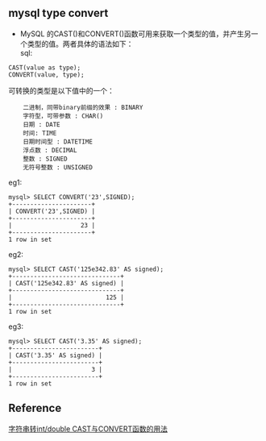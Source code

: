## mysql type convert  
- MySQL 的CAST()和CONVERT()函数可用来获取一个类型的值，并产生另一个类型的值。两者具体的语法如下：  
sql:  
```
CAST(value as type);  
CONVERT(value, type); 
```
 可转换的类型是以下值中的一个：  
```
    二进制，同带binary前缀的效果 : BINARY    
    字符型，可带参数 : CHAR()     
    日期 : DATE     
    时间: TIME     
    日期时间型 : DATETIME     
    浮点数 : DECIMAL      
    整数 : SIGNED     
    无符号整数 : UNSIGNED 
```
eg1:  
```
mysql> SELECT CONVERT('23',SIGNED);  
+----------------------+  
| CONVERT('23',SIGNED) |  
+----------------------+  
|                   23 |  
+----------------------+  
1 row in set  
```
eg2:  
```
mysql> SELECT CAST('125e342.83' AS signed);  
+------------------------------+  
| CAST('125e342.83' AS signed) |  
+------------------------------+  
|                          125 |  
+------------------------------+  
1 row in set  
```
eg3:  
```
mysql> SELECT CAST('3.35' AS signed);  
+------------------------+  
| CAST('3.35' AS signed) |  
+------------------------+  
|                      3 |  
+------------------------+  
1 row in set  
```
## Reference  
[字符串转int/double CAST与CONVERT函数的用法](http://hongmin118.iteye.com/blog/2029728)  

